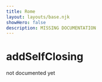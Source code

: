 ```yaml
---
title: Rome
layout: layouts/base.njk
showHero: false
description: MISSING DOCUMENTATION
---
```


# addSelfClosing

not documented yet
